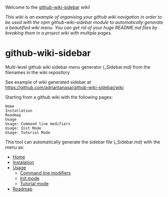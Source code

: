 Welcome to the [github-wiki-sidebar](https://www.npmjs.com/package/github-wiki-sidebar) wiki!

_This wiki is an example of organising your github wiki navigation in order to be used with the npm github-wiki-sidebar module to automatically generate a beautified wiki menu. You can get rid of your huge README.md files by breaking them in a project wiki with multiple pages._

# github-wiki-sidebar

Multi-level github wiki sidebar menu generator (_Sidebar.md) from the filenames in the wiki repository 

See example of wiki generated sidebar at https://github.com/adriantanasa/github-wiki-sidebar/wiki

Starting from a github wiki with the following pages:

```
Home
Installation
Roadmap
Usage
Usage: Command line modifiers
Usage: Init Mode
Usage: Tutorial Mode
```

This tool can automatically generate the sidebar file (_Sidebar.md) with the menu as:

  * [Home](https://github.com/adriantanasa/github-wiki-sidebar/wiki/Home)
  * [Instalation](https://github.com/adriantanasa/github-wiki-sidebar/wiki/Instalation)
  * [Usage](https://github.com/adriantanasa/github-wiki-sidebar/wiki/Usage)
    * [Command line modifiers](https://github.com/adriantanasa/github-wiki-sidebar/wiki/Usage%3A-Command-line-modifiers)
    * [Init mode](https://github.com/adriantanasa/github-wiki-sidebar/wiki/Usage%3A-Init-mode)
    * [Tutorial mode](https://github.com/adriantanasa/github-wiki-sidebar/wiki/Usage%3A-Tutorial-mode)
  * [Roadmap](https://github.com/adriantanasa/github-wiki-sidebar/wiki/Roadmap)

